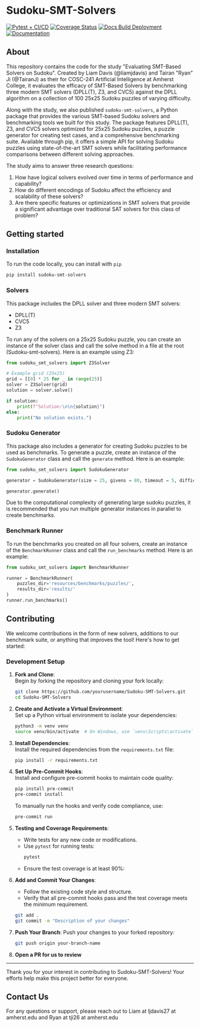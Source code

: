 # Sudoku-SMT-Solvers

[![Pytest + CI/CD](https://github.com/liamjdavis/Sudoku-SMT-Solvers/actions/workflows/test.yml/badge.svg)](ttps://github.com/liamjdavis/Sudoku-SMT-Solvers/actions/workflows/test.yml)
[![Coverage Status](https://coveralls.io/repos/github/liamjdavis/Sudoku-SMT-Solvers/badge.svg)](https://coveralls.io/github/liamjdavis/Sudoku-SMT-Solvers)
[![Docs Build Deployment](https://github.com/liamjdavis/Sudoku-SMT-Solvers/actions/workflows/docs.yml/badge.svg)](https://github.com/liamjdavis/Sudoku-SMT-Solvers/actions/workflows/docs.yml)
[![Documentation](https://img.shields.io/badge/docs-latest-blue.svg)](https://liamjdavis.github.io/Sudoku-SMT-Solvers)


## About
This repository contains the code for the study "Evaluating SMT-Based Solvers on Sudoku". Created by Liam Davis (@liamjdavis) and Tairan "Ryan" Ji (@TairanJ) as their for COSC-241 Artificial Intelligence at Amherst College, it evaluates the efficacy of SMT-Based Solvers by benchmarking three modern SMT solvers (DPLL(T), Z3, and CVC5) against the DPLL algorithm on a collection of 100 25x25 Sudoku puzzles of varying difficulty.

Along with the study, we also published `sudoku-smt-solvers`, a Python package that provides the various SMT-based Sudoku solvers and benchmarking tools we built for this study. The package features DPLL(T), Z3, and CVC5 solvers optimized for 25x25 Sudoku puzzles, a puzzle generator for creating test cases, and a comprehensive benchmarking suite. Available through pip, it offers a simple API for solving Sudoku puzzles using state-of-the-art SMT solvers while facilitating performance comparisons between different solving approaches.

The study aims to answer three research questions: 
1. How have logical solvers evolved over time in terms of performance and capability?
2. How do different encodings of Sudoku affect the efficiency and scalability of these solvers?
3. Are there specific features or optimizations in SMT solvers that provide a significant advantage over traditional SAT solvers for this class of problem?

## Getting started
### Installation
To run the code locally, you can install with `pip`

```bash
pip install sudoku-smt-solvers
```

### Solvers
This package includes the DPLL solver and three modern SMT solvers:
* DPLL(T)
* CVC5
* Z3

To run any of the solvers on a 25x25 Sudoku puzzle, you can create an instance of the solver class and call the solve method in a file at the root (Sudoku-smt-solvers). Here is an example using Z3:

```python
from sudoku_smt_solvers import Z3Solver

# Example grid (25x25)
grid = [[0] * 25 for _ in range(25)]
solver = Z3Solver(grid)
solution = solver.solve()

if solution:
    print(f"Solution:\n\n{solution}")
else:
    print("No solution exists.")
```

### Sudoku Generator
This package also includes a generator for creating Sudoku puzzles to be used as benchmarks. To generate a puzzle, create an instance of the `SudokuGenerator` class and call the `generate` method. Here is an example:

```python
from sudoku_smt_solvers import SudokuGenerator

generator = SudokuGenerator(size = 25, givens = 80, timeout = 5, difficulty = "Medium", puzzles_dir = "benchmarks/puzzles", solutions_dir = "benchmarks/solutions")

generator.generate()
```

Due to the computational complexity of generating large sudoku puzzles, it is recommended that you run multiple generator instances in parallel to create benchmarks.

### Benchmark Runner
To run the benchmarks you created on all four solvers, create an instance of the `BenchmarkRunner` class and call the `run_benchmarks` method. Here is an example:

```python
from sudoku_smt_solvers import BenchmarkRunner

runner = BenchmarkRunner(
    puzzles_dir='resources/benchmarks/puzzles/',
    results_dir='results/'
)
runner.run_benchmarks()
```

## Contributing

We welcome contributions in the form of new solvers, additions to our benchmark suite, or anything that improves the tool! Here's how to get started:

### Development Setup

1. **Fork and Clone**:  
   Begin by forking the repository and cloning your fork locally:
   ```bash
   git clone https://github.com/yourusername/Sudoku-SMT-Solvers.git
   cd Sudoku-SMT-Solvers
   ```

2. **Create and Activate a Virtual Environment**:  
   Set up a Python virtual environment to isolate your dependencies:
   ```bash
   python3 -m venv venv
   source venv/bin/activate  # On Windows, use `venv\Scripts\activate`
   ```

3. **Install Dependencies**:  
   Install the required dependencies from the `requirements.txt` file:
   ```bash
   pip install -r requirements.txt
   ```

4. **Set Up Pre-Commit Hooks**:  
   Install and configure pre-commit hooks to maintain code quality:
   ```bash
   pip install pre-commit
   pre-commit install
   ```

   To manually run the hooks and verify code compliance, use:
   ```bash
   pre-commit run
   ```

5. **Testing and Coverage Requirements**:  
   - Write tests for any new code or modifications.
   - Use `pytest` for running tests:
     ```bash
     pytest
     ```
   - Ensure the test coverage is at least 90%:

6. **Add and Commit Your Changes**:  
   - Follow the existing code style and structure.
   - Verify that all pre-commit hooks pass and the test coverage meets the minimum requirement.
   ```bash
   git add .
   git commit -m "Description of your changes"
   ```

7. **Push Your Branch**:
   Push your changes to your forked repository:
   ```bash
   git push origin your-branch-name
   ```

8. **Open a PR for us to review**
---

Thank you for your interest in contributing to Sudoku-SMT-Solvers! Your efforts help make this project better for everyone.


## Contact Us
For any questions or support, please reach out to Liam at ljdavis27 at amherst.edu and Ryan at tji26 at amherst.edu
